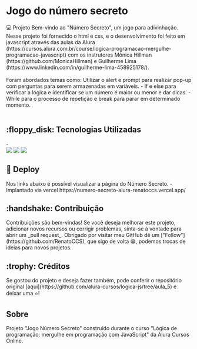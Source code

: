<h1>Jogo do número secreto</h1
                            
<h2>💻 Projeto  </h2> Bem-vindo ao "Número Secreto", um jogo para adivinhação. Nesse projeto foi fornecido o html e css, e o desenvolvimento foi feito em javascript através das aulas da Alura (https://cursos.alura.com.br/course/logica-programacao-mergulhe-programacao-javascript) com os instrutores Mônica Hillman (https://github.com/MonicaHillman) e Guilherme Lima (https://www.linkedin.com/in/guilherme-lima-458925178/).<br> 
<br> Foram abordados temas como: Utilizar o alert e prompt para realizar pop-up com perguntas para serem armazenadas em variáveis. - If e else para verificar a lógica e identificar se um número é maior ou menor e dar dicas. - While para o processo de repetição e break para parar em determinado momento. <br><br> 

<h2>:floppy_disk: Tecnologias Utilizadas </h2> - <div>
  <img src="https://img.shields.io/badge/HTML-239120?style=for-the-badge&logo=html5&logoColor=white">
  <img src="https://img.shields.io/badge/CSS-239120?&style=for-the-badge&logo=css3&logoColor=white">
  <img src="https://img.shields.io/badge/JavaScript-F7DF1E?style=for-the-badge&logo=javascript&logoColor=black">
</div>

<h2>📁  Deploy </h2> Nos links abaixo é possível visualizar a página do Número Secreto. 
- Implantado via vercel https://numero-secreto-alura-renatoccs.vercel.app/ <br> 

<h2>:handshake: Contribuição </h2> Contribuições são bem-vindas! Se você deseja melhorar este projeto, adicionar novos recursos ou corrigir problemas, sinta-se à vontade para abrir um _pull request_. Obrigado por visitar meu GitHub dê um ["Follow"](https://github.com/RenatoCCS), que sigo de volta 😁, podemos trocas de ideias para novos projetos. <br> 

<h2>:trophy: Créditos </h2> Se gostou do projeto e deseja fazer também, pode conferir o repositório original [aqui](https://github.com/alura-cursos/logica-js/tree/aula_5) e deixar uma ⭐️! <br>

<h2>Sobre</h2>
<p>Projeto "Jogo Número Secreto" construído durante o curso "Lógica de programação: mergulhe em programação com JavaScript" da Alura Cursos Online.</p>
